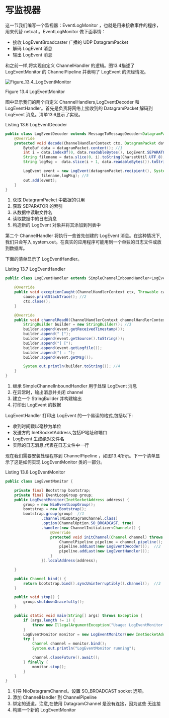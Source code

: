 写监视器
====

这一节我们编写一个监视器：EventLogMonitor ，也就是用来接收事件的程序，用来代替 netcat 。EventLogMonitor 做下面事情：

* 接收 LogEventBroadcaster 广播的 UDP DatagramPacket
* 解码 LogEvent 消息
* 输出 LogEvent 消息

和之前一样,将实现自定义 ChannelHandler 的逻辑。图13.4描述了LogEventMonitor 的 ChannelPipeline 并表明了 LogEvent 的流经情况。

![Figure_13.4_LogEventMonitor](https://ning-wang.oss-cn-beijing.aliyuncs.com/blog-imags/Figure_13.4_LogEventMonitor.jpg)

Figure 13.4 LogEventMonitor

图中显示我们的两个自定义 ChannelHandlers,LogEventDecoder  和 LogEventHandler。首先是负责将网络上接收到的 DatagramPacket 解码到 LogEvent 消息。清单13.6显示了实现。

Listing 13.6 LogEventDecoder

```java
public class LogEventDecoder extends MessageToMessageDecoder<DatagramPacket> {
    @Override
    protected void decode(ChannelHandlerContext ctx, DatagramPacket datagramPacket, List<Object> out) throws Exception {
        ByteBuf data = datagramPacket.content(); //1
        int i = data.indexOf(0, data.readableBytes(), LogEvent.SEPARATOR);  //2
        String filename = data.slice(0, i).toString(CharsetUtil.UTF_8);  //3
        String logMsg =  data.slice(i + 1, data.readableBytes()).toString(CharsetUtil.UTF_8);  //4

        LogEvent event = new LogEvent(datagramPacket.recipient(), System.currentTimeMillis(),
                filename,logMsg); //5
        out.add(event);
    }
}
```

1. 获取 DatagramPacket 中数据的引用
2. 获取 SEPARATOR 的索引
3. 从数据中读取文件名
4. 读取数据中的日志消息
5. 构造新的 LogEvent 对象并将其添加到列表中

第二个 ChannelHandler 将执行一些首先创建的 LogEvent 消息。在这种情况下,我们只会写入 system.out。在真实的应用程序可能用到一个单独的日志文件或放到数据库。

下面的清单显示了 LogEventHandler。

Listing 13.7 LogEventHandler

```java
public class LogEventHandler extends SimpleChannelInboundHandler<LogEvent> { //1

    @Override
    public void exceptionCaught(ChannelHandlerContext ctx, Throwable cause) throws Exception {
        cause.printStackTrace(); //2
        ctx.close();
    }

    @Override
    public void channelRead0(ChannelHandlerContext channelHandlerContext, LogEvent event) throws Exception {
        StringBuilder builder = new StringBuilder(); //3
        builder.append(event.getReceivedTimestamp());
        builder.append(" [");
        builder.append(event.getSource().toString());
        builder.append("] [");
        builder.append(event.getLogfile());
        builder.append("] : ");
        builder.append(event.getMsg());

        System.out.println(builder.toString()); //4
    }
}
```

1. 继承 SimpleChannelInboundHandler 用于处理 LogEvent 消息
2. 在异常时，输出消息并关闭 channel
3. 建立一个 StringBuilder 并构建输出
4. 打印出 LogEvent 的数据

LogEventHandler 打印出 LogEvent 的一个易读的格式,包括以下:

* 收到时间戳以毫秒为单位
* 发送方的 InetSocketAddress,包括IP地址和端口
* LogEvent 生成绝对文件名
* 实际的日志消息,代表在日志文件中一行

现在我们需要安装处理程序到 ChannelPipeline ，如图13.4所示。下一个清单显示了这是如何实现 LogEventMonitor 类的一部分。

Listing 13.8 LogEventMonitor

```java
public class LogEventMonitor {

    private final Bootstrap bootstrap;
    private final EventLoopGroup group;
    public LogEventMonitor(InetSocketAddress address) {
        group = new NioEventLoopGroup();
        bootstrap = new Bootstrap();
        bootstrap.group(group)  //1
                .channel(NioDatagramChannel.class)
                .option(ChannelOption.SO_BROADCAST, true)
                .handler(new ChannelInitializer<Channel>() {
                    @Override
                    protected void initChannel(Channel channel) throws Exception {
                        ChannelPipeline pipeline = channel.pipeline();
                        pipeline.addLast(new LogEventDecoder());  //2
                        pipeline.addLast(new LogEventHandler());
                    }
                }).localAddress(address);

    }

    public Channel bind() {
        return bootstrap.bind().syncUninterruptibly().channel();  //3
    }

    public void stop() {
        group.shutdownGracefully();
    }

    public static void main(String[] args) throws Exception {
        if (args.length != 1) {
            throw new IllegalArgumentException("Usage: LogEventMonitor <port>");
        }
        LogEventMonitor monitor = new LogEventMonitor(new InetSocketAddress(Integer.parseInt(args[0])));  //4
        try {
            Channel channel = monitor.bind();
            System.out.println("LogEventMonitor running");

            channel.closeFuture().await();
        } finally {
            monitor.stop();
        }
    }
}
```

1. 引导 NioDatagramChannel。设置 SO_BROADCAST socket 选项。
2. 添加 ChannelHandler 到 ChannelPipeline
3. 绑定的通道。注意,在使用 DatagramChannel 是没有连接，因为这些
无连接
4. 构建一个新的 LogEventMonitor



